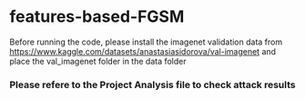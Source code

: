 # features-based-FGSM

Before running the code, please install the imagenet validation data from https://www.kaggle.com/datasets/anastasiasidorova/val-imagenet and place the val_imagenet folder in the data folder

### Please refere to the Project Analysis file to check attack results
